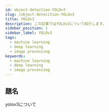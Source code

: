 ```yaml
---
id: object-detection-YOLOv3
slug: /object-detecition-YOLOv3
title: YOLOv3
description: この記事ではYOLOv3について紹介します。
sidebar_position: 1
sidebar_label: YOLOv3
tags:
  - machine learning
  - deep learning
  - image processing
keywords:
  - machine learning
  - deep learning
  - image processing
---
```


## 題名

yolov3について